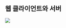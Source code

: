 ## 웹 클라이언트와 서버
![](https://www.google.com/url?sa=i&url=https%3A%2F%2Fhomebody-coder.tistory.com%2Fentry%2FHTTP-%25EC%2599%2584%25EB%25B2%25BD%25EA%25B0%2580%25EC%259D%25B4%25EB%2593%259C-01-HTTP-%25EA%25B0%259C%25EA%25B4%2580&psig=AOvVaw2FpJimBUvwlXdcfmO3EFLG&ust=1735878427017000&source=images&cd=vfe&opi=89978449&ved=0CBQQjRxqFwoTCODr-5qZ1ooDFQAAAAAdAAAAABAK)
